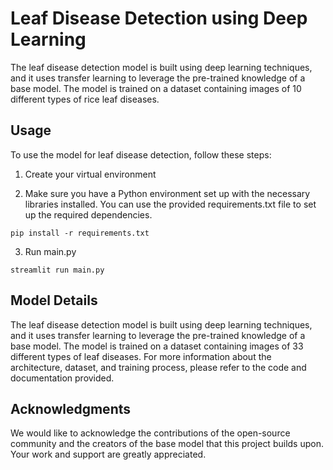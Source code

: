# Leaf Disease Detection using Deep Learning



The leaf disease detection model is built using deep learning techniques, and it uses transfer learning to leverage the pre-trained knowledge of a base model. 
The model is trained on a dataset containing images of 10 different types of rice leaf diseases.


## Usage

To use the model for leaf disease detection, follow these steps:

1. Create your virtual environment



2. Make sure you have a Python environment set up with the necessary libraries installed. You can use the provided requirements.txt file to set up the required dependencies.

```
pip install -r requirements.txt
```

3. Run main.py

```
streamlit run main.py 
```

## Model Details
The leaf disease detection model is built using deep learning techniques, and it uses transfer learning to leverage the pre-trained knowledge of a base model. The model is trained on a dataset containing images of 33 different types of leaf diseases. For more information about the architecture, dataset, and training process, please refer to the code and documentation provided.


## Acknowledgments
We would like to acknowledge the contributions of the open-source community and the creators of the base model that this project builds upon. Your work and support are greatly appreciated.
